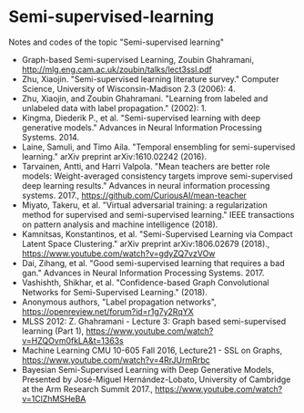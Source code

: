 # Semi-supervised-learning
Notes and codes of the topic "Semi-supervised learning"


* Graph-based Semi-supervised Learning, Zoubin Ghahramani, http://mlg.eng.cam.ac.uk/zoubin/talks/lect3ssl.pdf
* Zhu, Xiaojin. "Semi-supervised learning literature survey." Computer Science, University of Wisconsin-Madison 2.3 (2006): 4.
* Zhu, Xiaojin, and Zoubin Ghahramani. "Learning from labeled and unlabeled data with label propagation." (2002): 1.
* Kingma, Diederik P., et al. "Semi-supervised learning with deep generative models." Advances in Neural Information Processing Systems. 2014.
* Laine, Samuli, and Timo Aila. "Temporal ensembling for semi-supervised learning." arXiv preprint arXiv:1610.02242 (2016).
* Tarvainen, Antti, and Harri Valpola. "Mean teachers are better role models: Weight-averaged consistency targets improve semi-supervised deep learning results." Advances in neural information processing systems. 2017., https://github.com/CuriousAI/mean-teacher
* Miyato, Takeru, et al. "Virtual adversarial training: a regularization method for supervised and semi-supervised learning." IEEE transactions on pattern analysis and machine intelligence (2018).
* Kamnitsas, Konstantinos, et al. "Semi-Supervised Learning via Compact Latent Space Clustering." arXiv preprint arXiv:1806.02679 (2018)., https://www.youtube.com/watch?v=gdyZQ7vzVOw
* Dai, Zihang, et al. "Good semi-supervised learning that requires a bad gan." Advances in Neural Information Processing Systems. 2017.
* Vashishth, Shikhar, et al. "Confidence-based Graph Convolutional Networks for Semi-Supervised Learning." (2018).
* Anonymous authors, "Label propagation networks", https://openreview.net/forum?id=r1g7y2RqYX
* MLSS 2012: Z. Ghahramani - Lecture 3: Graph based semi-supervised learning (Part 1), https://www.youtube.com/watch?v=HZQOvm0fkLA&t=1363s
* Machine Learning CMU 10-605 Fall 2016, Lecture21 - SSL on Graphs, https://www.youtube.com/watch?v=4RrJUrmRrbc
* Bayesian Semi-Supervised Learning with Deep Generative Models, Presented by José-Miguel Hernández-Lobato, University of Cambridge at the Arm Research Summit 2017., https://www.youtube.com/watch?v=1ClZhMSHeBA

